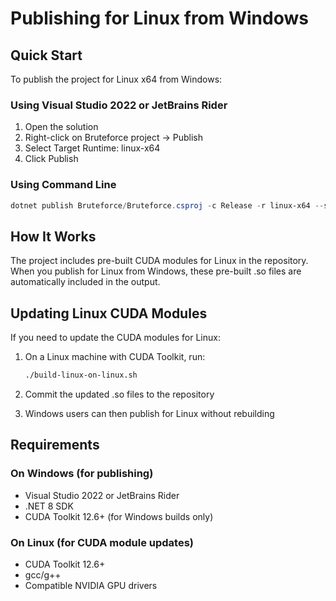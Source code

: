 # Publishing for Linux from Windows

## Quick Start

To publish the project for Linux x64 from Windows:

### Using Visual Studio 2022 or JetBrains Rider
1. Open the solution
2. Right-click on Bruteforce project → Publish
3. Select Target Runtime: linux-x64
4. Click Publish

### Using Command Line
```powershell
dotnet publish Bruteforce/Bruteforce.csproj -c Release -r linux-x64 --self-contained
```

## How It Works

The project includes pre-built CUDA modules for Linux in the repository. When you publish for Linux from Windows, these pre-built .so files are automatically included in the output.

## Updating Linux CUDA Modules

If you need to update the CUDA modules for Linux:

1. On a Linux machine with CUDA Toolkit, run:
   ```bash
   ./build-linux-on-linux.sh
   ```

2. Commit the updated .so files to the repository

3. Windows users can then publish for Linux without rebuilding

## Requirements

### On Windows (for publishing)
- Visual Studio 2022 or JetBrains Rider
- .NET 8 SDK
- CUDA Toolkit 12.6+ (for Windows builds only)

### On Linux (for CUDA module updates)
- CUDA Toolkit 12.6+
- gcc/g++
- Compatible NVIDIA GPU drivers